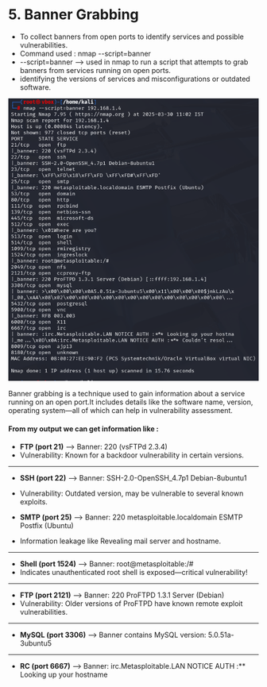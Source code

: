 #  5. Banner Grabbing
 - To collect banners from open ports to identify services and possible vulnerabilities.
 - Command used : nmap --script=banner <target-ip>
 - --script=banner --> used in nmap to run a script that attempts to grab banners from services running on open ports.
 - identifying the  versions of services and  misconfigurations or outdated software.

![](https://github.com/deepthiii33/sapienceintern/blob/main/task3/screenshots/banner%20grabbing.png)

Banner grabbing is a technique used to gain information about a service running on an open port.It  includes details like the software name, version, operating system—all of which can help in vulnerability assessment.

#### From my output we can get information like :

- **FTP (port 21)** --> Banner: 220 (vsFTPd 2.3.4)
- Vulnerability: Known for a backdoor vulnerability in certain versions.
---
- **SSH (port 22)** --> Banner: SSH-2.0-OpenSSH_4.7p1 Debian-8ubuntu1
- Vulnerability: Outdated version, may be vulnerable to several known exploits.

- **SMTP (port 25)** --> Banner: 220 metasploitable.localdomain ESMTP Postfix (Ubuntu)
- Information leakage like Revealing mail server and hostname.

---

- **Shell (port 1524)** --> Banner: root@metasploitable:/#
- Indicates unauthenticated root shell is exposed—critical vulnerability!

---

- **FTP (port 2121)** --> Banner: 220 ProFTPD 1.3.1 Server (Debian)
- Vulnerability: Older versions of ProFTPD have known remote exploit vulnerabilities.

---

- **MySQL (port 3306)** --> Banner contains MySQL version: 5.0.51a-3ubuntu5

--- 
- **RC (port 6667)** --> Banner: irc.Metasploitable.LAN NOTICE AUTH :** Looking up your hostname


 

